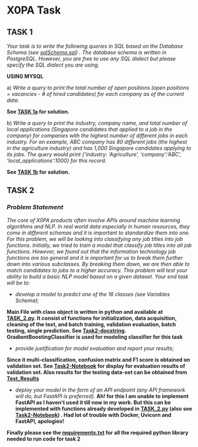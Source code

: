 # X0PA Task
## TASK 1
*Your task is to write the following queries in SQL based on the Database Schema (see [sqlSchema.sql](https://github.com/koulakhilesh/x0pa-task/blob/master/sqlSchema.sql)) . The database schema is written in PostgreSQL. However, you are free to use any SQL dialect but please specify the  SQL dialect you are using*.

**USING MYSQL**

a) *Write a query to print the total number of open positions (open positions = vacancies - # of hired candidates) for each company as of the current date.*

**See [TASK 1a](https://github.com/koulakhilesh/x0pa-task/blob/master/TASK1_A.sql) for solution.**

b) *Write a query to print the industry, company name, and total number of local applications (Singapore candidates that applied to a job in the company) for companies with the highest number of different jobs in each industry. For an example, ABC company has 80 different jobs (the highest in the agriculture industry) and has 1,000 Singapore candidates applying to its jobs. The query would print {‘industry: ‘Agriculture’, ‘company’:‘ABC’, ‘local_applications’:1000} for this record.*

**See [TASK 1b](https://github.com/koulakhilesh/x0pa-task/blob/master/TASK1_B.sql) for solution.**

## TASK 2 
### *Problem Statement*
*The core of X0PA products often involve APIs around machine learning algorithms and NLP. In real world data especially in human resources, they come in different schemas and it is important to standardize them into one. For this problem, we will be looking into classifying any job titles into job functions. Initially, we tried to train a model that classify job titles into all job functions. However, we found out that the information technology job functions are too general and it is important for us to break them further down into various subclasses. By breaking them down, we are then able to match candidates to jobs to a higher accuracy. This problem will test your ability to build a basic NLP model based on a given dataset. Your end task will be to:* 

* *develop a model to predict one of the 16 classes (see Variables Schema);*

**Main File with class object is written in python and available at [TASK_2.py](https://github.com/koulakhilesh/x0pa-task/blob/master/Task2.py). It consist of  functions for initialization, data acquisition, cleaning of the text, and batch training, validation evaluation, batch testing, single prediction. See [Task2-docstring](https://github.com/koulakhilesh/x0pa-task/blob/master/Task2_docstring.txt). GradientBoostingClassifier is used for modeling classifier for this task**

* *provide justification for model evaluation and report your results;*

**Since it multi-classification, confusion matrix and F1 score is obtained on validation set. See [Task2-Notebook](https://github.com/koulakhilesh/x0pa-task/blob/master/Task2_NB.ipynb) for display for evaluation results of validation set. Also results for the testing data-set can be obtained from [Test_Results](https://github.com/koulakhilesh/x0pa-task/blob/master/test_y_pred.csv)**

* *deploy your model in the form of an API endpoint (any API framework will do, but FastAPI is
preferred).*
**Ah! for this I am unable to implement FastAPI as I haven't used it till now in my work. But this can be implemented with functions already developed in [TASK_2.py](https://github.com/koulakhilesh/x0pa-task/blob/master/Task2.py) (also see [Task2-Notebook](https://github.com/koulakhilesh/x0pa-task/blob/master/Task2_NB.ipynb)) . Had lot of trouble with Docker, Uvicorn and FastAPI, apologies!**

**Finally please see the [requirements.txt](https://github.com/koulakhilesh/x0pa-task/blob/master/requirements.txt) for all the required python library needed to run code for task 2**
